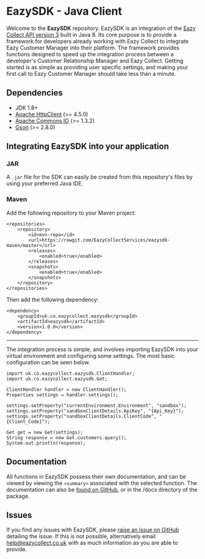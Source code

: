 # EazySDK - Java Client
Welcome to the **EazySDK** repository.  EazySDK is an integration of the 
[Eazy Collect API version 3](https://eazycollectservices.github.io/EazyCollectAPIv3/) built in Java 8. Its core purpose is to provide a framework for developers already working with Eazy Collect to integrate Eazy Customer Manager into their platform. The framework provides functions designed to speed up the integration process between a developer's Customer Relationship Manager and Eazy Collect. Getting started is as simple as providing user specific settings, and making your first call to Eazy Customer Manager should take less than a minute.

## Dependencies
 - JDK 1.8+
 - [Apache HttpClient](https://hc.apache.org/httpcomponents-client-4.5.x/download.html) (>= 4.5.0)
 - [Apache Commons IO](http://commons.apache.org/proper/commons-io/index.html) (>= 1.3.2)
 - [Gson](https://github.com/google/gson) (>= 2.8.0)

## Integrating EazySDK into your application

### JAR
A `.jar` file for the SDK can easily be created from this repository's files by using your preferred Java IDE.

### Maven
Add the following repository to your Maven project:

    <repositories>
        <repository>
            <id>mvn-repo</id>
            <url>https://rawgit.com/EazyCollectServices/eazysdk-maven/master</url>
            <releases>
                <enabled>true</enabled>
            </releases>
            <snapshots>
                <enabled>true</enabled>
            </snapshots>
        </repository>
    </repositories>

Then add the following dependency:

    <dependency>
        <groupId>uk.co.eazycollect.eazysdk</groupId>
        <artifactId>eazysdk</artifactId>
        <version>1.0.0</version>
    </dependency>

***

The integration process is simple, and involves importing EazySDK into your 
 virtual environment and configuring some settings. The most basic 
configuration can be seen below.

    import uk.co.eazycollect.eazysdk.ClientHandler;
    import uk.co.eazycollect.eazysdk.Get;
       
    ClientHandler handler = new ClientHandler();
    Properties settings = handler.settings();
       
    settings.setProperty("currentEnvironment.Environment", "sandbox");
    settings.setProperty("sandboxClientDetails.ApiKey", "{Api_Key}");
    settings.setProperty("sandboxClientDetails.ClientCode", "{Client_Code}");
       
    Get get = new Get(settings);
    String response = new Get.customers.query();
    System.out.println(response);
       
## Documentation
All functions in EazySDK possess their own documentation, and can be viewed by viewing the `<summary>` associated with the selected function. The documentation can also be [found on GitHub](https://github.com/EazyCollectServices/EazyCollectSDK-Java/tree/master/EazySDK/docs), or in the /docs directory of the package.

## Issues
If you find any issues with EazySDK, please [raise an issue on GitHub](https://github.com/EazyCollectServices/EazyCollectSDK-Java/issues/new) detailing the issue. If this is not possible, alternatively email help@eazycollect.co.uk with as much information as you are able to provide.